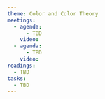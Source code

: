 ```yaml
---
theme: Color and Color Theory
meetings:
  - agenda:
      - TBD
    video:
  - agenda:
      - TBD
    video:
readings:
  - TBD
tasks:
  - TBD
---
```

